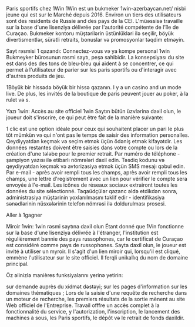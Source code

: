 Paris sportifs chez 1Win
1Win est un bukmeker 1win-azerbaycan.net/ nisbi jeune qui est sur le Marché depuis 2016. Environ un tiers des utilisateurs sont des residents de Russie and des pays de la CEI. L'müəssisə travaille sur la base d'une lisenziya délivrée par l'autorité compétente de l'île de Curaçao. Bukmeker kontoru müştərilərin üstünlükləri ilə seçilir, böyük divertismentlər, sürətli retraits, bonuslar və promosyonlar təqdim etməyin.

Sayt rəsmisi 1 qazandı: Connectez-vous və ya kompe personal 1win
Bukmeyker bürosunun rəsmi saytı, peşə sahibidir. La konsepsiyası du site est dans des des tons de bleu-bleu qui aident à se concentrer, ce qui permet à l'utilisateur de parier sur les paris sportifs ou d'interagir avec d'autres produits de jeu.

1Böyük bir hissədə böyük bir hissə qazanın. I y a un casino and un mode live. De plus, les invités de la boutique de paris peuvent jouer au poker, à la rulet və s.

Yazı 1win: Accès au site officiel 1win
Saytın bütün üzvlərinə daxil olun, le joueur doit s'inscrire, ce qui peut être fait de la manière suivante:

1 clic est une option idéale pour ceux qui souhaitent placer un pari le plus tôt mümkün və qui n'ont pas le temps de saisir des information personalles. Qeydiyyatdan keçmək və seçim etmək üçün ödəniş etmək kifayətdir. Les données restantes doivent être saisies dans votre compte ou lors de la création d'une tələbe pour le premier retrait.
Par numéro de téléphone - şampiyon yazısı ilə etibarlı nömrələri daxil edin. Təsdiq kodunu və qeydiyyatdan keçmək və avtorizasiya etmək üçün SMS mesajı qəbul edin.
Par e-mail - après avoir rempli tous les champs, après avoir rempli tous les champs, une lettre d'registrement avec un lien pour vérifier le compte sera envoyée à l'e-mail.
Les icônes de réseaux sociaux extrairont toutes les données du site sélectionné.
Təqaüdçülər qazanc əldə etdikdən sonra, administrasiya müştərinin yoxlanılmasını təklif edir - identifikasiya sənədlərinin nüsxələrinin telefon nömrəsi ilə doldurulması prosesi.

Aller à 1gagner

Miroir 1win: 1win rəsmi saytına daxil olun
Étant donné que 1Vin fonctionne sur la base d'une lisenziya délivrée à l'étranger, l'institution est régulièrement bannie des pays russophones, car le certificat de Curaçao est considéré comme pays de russophones. Sayta daxil olun, le joueur est invité à utiliser un myroir. Il s'agit d'un lien miroir qui, lorsqu'il est cliqué, emmène l'utilisateur sur le site officiel. Il ferqli unikallıq du nom de domaine principal.

Öz əlinizlə manières funksiyalarını yerinə yetirin:

sur demande auprès du xidmət dəstəyi;
sur les pages d'information sur les domaines thématiques ;
Lors de la saisie d'une requête de recherche dans un moteur de recherche, les premiers résultats de la sortie mènent au site Web officiel de l'Entreprise.
Travail offfre un accès complet à la fonctionnalité du service, y l'autorization, l'inscription, le lancement des machines à sous, les Paris sportifs, le dépôt və le retrait de fonds daxildir.
